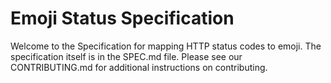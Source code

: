 # Emoji Status Specification

Welcome to the Specification for mapping HTTP status codes to emoji. The specification itself is in the SPEC.md file. Please see our CONTRIBUTING.md for additional instructions on contributing.
